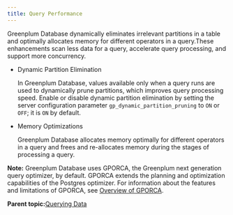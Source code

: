 ```yaml
---
title: Query Performance 
---
```


Greenplum Database dynamically eliminates irrelevant partitions in a table and optimally allocates memory for different operators in a query.These enhancements scan less data for a query, accelerate query processing, and support more concurrency.

-   Dynamic Partition Elimination

    In Greenplum Database, values available only when a query runs are used to dynamically prune partitions, which improves query processing speed. Enable or disable dynamic partition elimination by setting the server configuration parameter `gp_dynamic_partition_pruning` to `ON` or `OFF`; it is `ON` by default.

-   Memory Optimizations

    Greenplum Database allocates memory optimally for different operators in a query and frees and re-allocates memory during the stages of processing a query.


**Note:** Greenplum Database uses GPORCA, the Greenplum next generation query optimizer, by default. GPORCA extends the planning and optimization capabilities of the Postgres optimizer. For information about the features and limitations of GPORCA, see [Overview of GPORCA](query-piv-opt-overview.html).

**Parent topic:**[Querying Data](../../query/topics/query.html)

